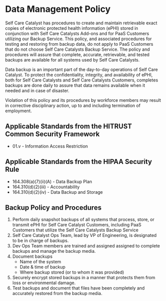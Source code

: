 # Data Management Policy

Self Care Catalyst has procedures to create and maintain retrievable exact copies of electronic protected health information (ePHI) stored in conjunction with Self Care Catalysts Add-ons and for PaaS Customers utilizing our Backup Service. This policy, and associated procedures for testing and restoring from backup data, do not apply to PaaS Customers that do not choose Self Care Catalysts Backup Service. The policy and procedures will assure that complete, accurate, retrievable, and tested backups are available for all systems used by Self Care Catalysts.
  
Data backup is an important part of the day-to-day operations of Self Care Catalyst. To protect the confidentiality, integrity, and availability of ePHI, both for Self Care Catalysts and Self Care Catalysts Customers, completes backups are done daily to assure that data remains available when it needed and in case of disaster.

Violation of this policy and its procedures by workforce members may result in corrective disciplinary action, up to and including termination of employment.

## Applicable Standards from the HITRUST Common Security Framework

* 01.v - Information Access Restriction

## Applicable Standards from the HIPAA Security Rule

* 164.308(a)(7)(ii)(A) - Data Backup Plan
* 164.310(d)(2)(iii) - Accountability
* 164.310(d)(2)(iv) - Data Backup and Storage

## Backup Policy and Procedures

1. Perform daily snapshot backups of all systems that process, store, or transmit ePHI for Self Care Catalyst Customers, including PaaS Customers that utilize the Self Care Catalysts Backup Service
2. Self Care Catalyst Ops Team, lead by VP of Engineering, is designated to be in charge of backups.
3. Dev Ops Team members are trained and assigned assigned to complete backups and manage the backup media.
4. Document backups 
	* Name of the system
	* Date & time of backup
	* Where backup stored (or to whom it was provided)
5. Securely encrypt stored backups in a manner that protects them from loss or environmental damage.
6. Test backups and document that files have been completely and accurately restored from the backup media.
